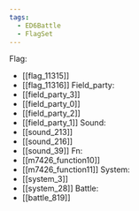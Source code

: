 ```yaml
---
tags:
  - ED6Battle
  - FlagSet
---
```

Flag:
- [[flag_11315]]
- [[flag_11316]]
Field_party:
- [[field_party_3]]
- [[field_party_0]]
- [[field_party_2]]
- [[field_party_1]]
Sound:
- [[sound_213]]
- [[sound_216]]
- [[sound_39]]
Fn:
- [[m7426_function10]]
- [[m7426_function11]]
System:
- [[system_3]]
- [[system_28]]
Battle:
- [[battle_819]]
